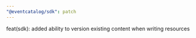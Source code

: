 ```yaml
---
"@eventcatalog/sdk": patch
---
```


feat(sdk): added ability to version existing content when writing resources
